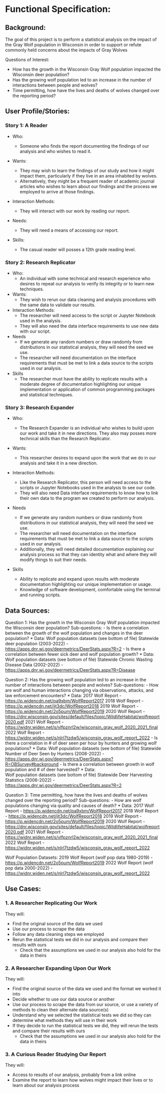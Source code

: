 # Functional Specification:

## Background:
The goal of this project is to perform a statistical analysis on the impact of the Gray Wolf population in Wisconsin in order to support or refute commonly held concerns about the impacts of Gray Wolves

Questions of Interest:
- How has the growth in the Wisconsin Gray Wolf population impacted the Wisconsin deer population?
- Has the growing wolf population led to an increase in the number of interactions between people and wolves?
- Time permitting, how have the lives and deaths of wolves changed over the reporting period?

## User Profile/Stories:

### Story 1: A Reader
- Who: 
    * Someone who finds the report documenting the findings of our analysis
    and who wishes to read it.
- Wants:
    * They may wish to learn the findings of our study and how it might impact
    them, particularly if they live in an area inhabited by wolves. 
    * Alternatively, they might be a frequent reader of academic journal
    articles who wishes to learn about our findings and the process we employed
    to arrive at those findings.  

- Interaction Methods:
    * They will interact with our work by reading our report.
- Needs:
    * They will need a means of accessing our report.
- Skills:
    * The casual reader will posses a 12th grade reading level.

### Story 2: Research Replicator
- Who: 
    * An individual with some technical and research experience who desires to
    repeat our analysis to verify its integrity or to learn new techniques. 
- Wants:
    * They wish to rerun our data cleaning and analysis procedures with the same
    data to validate our results.
- Interaction Methods:
    * The researcher will need access to the script or Jupyter Notebook used in
    the analysis.
    * They will also need the data interface requirements to use new data with
    our script.
- Needs
    * If we generate any random numbers or draw randomly from distributions in
    our statistical analysis, they will need the seed we use.
    * The researcher will need documentation on the interface requirements that
    must be met to link a data source to the scripts used in our analysis. 
- Skills
    * The researcher must have the ability to replicate results with a moderate
    degree of documentation highlighting our unique implementation or
    application of common programming packages and statistical techniques.

### Story 3: Research Expander
- Who: 
    * The Research Expander is an individual who wishes to build upon our work
    and take it in new directions. They also may posses more technical skills
    than the Research Replicator. 

- Wants:
    * This researcher desires to expand upon the work that we do in our analysis
    and take it in a new direction.

- Interaction Methods:
    * Like the Research Replicator, this person will need access to the scripts
    or Jupyter Notebooks used in the analysis to see our code.
    * They will also need Data interface requirements to know how to link their
    own data to the program we created to perform our analysis.
- Needs
    * If we generate any random numbers or draw randomly from distributions in
    our statistical analysis, they will need the seed we use.
    * The researcher will need documentation on the interface requirements that
    must be met to link a data source to the scripts used in our analysis.
    * Additionally, they will need detailed documentation explaining our
    analysis process so that they can identity what and where they will modify
    things to suit their needs. 

- Skills
    * Ability to replicate and expand upon results with moderate documentation
    highlighting our unique implementation or usage. 
    * Knowledge of software development, comfortable using the terminal and
    running scripts.

## Data Sources:
Question 1: 
Has the growth in the Wisconsin Gray Wolf population impacted the Wisconsin deer population?
Sub-questions:
    - Is there a correlation between the growth of the wolf population and changes in the deer population?
        * Data: 
            Wolf population datasets (see bottom of file)
            Statewide deer population (2003-2022) - https://apps.dnr.wi.gov/deermetrics/DeerStats.aspx?R=2 
    - Is there a correlation between fewer sick deer and wolf population growth?
        * Data:
            Wolf population datasets (see bottom of file)
            Statewide Chronic Wasting Disease Data (2002-2022) - https://apps.dnr.wi.gov/deermetrics/DeerStats.aspx?R=Disease 


Question 2: Has the growing wolf population led to an increase in the number of interactions between people and wolves?
Sub-questions:
    - How are wolf and human interactions changing via observations, attacks, and law enforcement encounters?
        * Data:
            2017 Wolf Report - https://p.widencdn.net/pa9xbm/WolfReport2017
            2018 Wolf Report - https://p.widencdn.net/ijt3dc/WolfReport2018
            2019 Wolf Report - https://p.widencdn.net/2o5pum/WolfReport2019
            2020 Wolf Report - https://dnr.wisconsin.gov/sites/default/files/topic/WildlifeHabitat/wolfreport2020.pdf
            2021 Wolf Report - https://widnr.widen.net/s/vlfpznrl2w/wisconsin_gray_wolf_2020_2021_final
            2022 Wolf Report - https://widnr.widen.net/s/nlrl7tzdw5/wisconsin_gray_wolf_report_2022
    - Is there a correlation in # of deer seen per hour by hunters and growing wolf populations?
        * Data:
            Wolf population datasets (see bottom of file)
            Statewide Number of Deer Seen by Hunters (2008-2022) - https://apps.dnr.wi.gov/deermetrics/DeerStats.aspx?R=OBSurvey#background
    - Is there a correlation between growth in wolf population and # of deer harvested?
        * Data:    
            Wolf population datasets (see bottom of file)
            Statewide Deer Harvesting Statistics (2006-2022) - https://apps.dnr.wi.gov/deermetrics/DeerStats.aspx?R=2 


Question 3: Time permitting, how have the lives and deaths of wolves changed over the reporting period?
Sub-questions:
    - How are wolf populations changing via quality and causes of death?
        * Data:
            2017 Wolf Report - https://p.widencdn.net/pa9xbm/WolfReport2017
            2018 Wolf Report - https://p.widencdn.net/ijt3dc/WolfReport2018
            2019 Wolf Report - https://p.widencdn.net/2o5pum/WolfReport2019
            2020 Wolf Report - https://dnr.wisconsin.gov/sites/default/files/topic/WildlifeHabitat/wolfreport2020.pdf
            2021 Wolf Report - https://widnr.widen.net/s/vlfpznrl2w/wisconsin_gray_wolf_2020_2021_final
            2022 Wolf Report - https://widnr.widen.net/s/nlrl7tzdw5/wisconsin_gray_wolf_report_2022


Wolf Population Datasets:
    2019 Wolf Report (wolf pop data 1980-2019) - https://p.widencdn.net/2o5pum/WolfReport2019
    2022 Wolf Report (wolf pop data 2000-2022) - https://widnr.widen.net/s/nlrl7tzdw5/wisconsin_gray_wolf_report_2022 

## Use Cases:

### 1. A Researcher Replicating Our Work
They will:
- Find the original source of the data we used
- Use our process to scrape the data
- Follow any data cleaning steps we employed
- Rerun the statistical tests we did in our analysis and compare their results
with ours
    * Check that the assumptions we used in our analysis also hold for the data
    in theirs

### 2. A Researcher Expanding Upon Our Work
They will:
- Find the original source of the data we used and the format we worked it into
- Decide whether to use our data source or another
- Use our process to scrape the data from our source, or use a variety of
methods to clean their alternate data source(s) 
- Understand why we selected the statistical tests we did so they can determine
what methods they will use in their work 
- If they decide to run the statistical tests we did, they will rerun the tests
and compare their results with ours
    * Check that the assumptions we used in our analysis also hold for the data
    in theirs


### 3. A Curious Reader Studying Our Report
They will:
- Access to results of our analysis, probably from a link online
- Examine the report to learn how wolves might impact their lives or to learn
about our analysis process 
